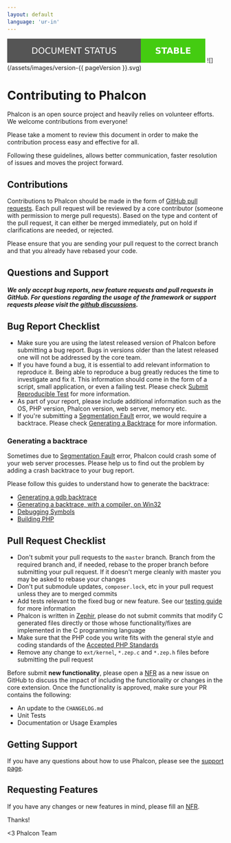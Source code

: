 ```yaml
---
layout: default
language: 'ur-in'
---
```

![](/assets/images/document-status-stable-success.svg) ![](/assets/images/version-{{ pageVersion }}.svg)
<a name='contributing'></a>

# Contributing to Phalcon

Phalcon is an open source project and heavily relies on volunteer efforts. We welcome contributions from everyone!

Please take a moment to review this document in order to make the contribution process easy and effective for all.

Following these guidelines, allows better communication, faster resolution of issues and moves the project forward.

<a name='contributions'></a>

## Contributions

Contributions to Phalcon should be made in the form of [GitHub pull requests](https://help.github.com/articles/using-pull-requests/). Each pull request will be reviewed by a core contributor (someone with permission to merge pull requests). Based on the type and content of the pull request, it can either be merged immediately, put on hold if clarifications are needed, or rejected.

Please ensure that you are sending your pull request to the correct branch and that you already have rebased your code.

<a name='questions-and-support'></a>

## Questions and Support

<h5 class='alert alert-warning'>We only accept bug reports, new feature requests and pull requests in GitHub. For questions regarding the usage of the framework or support requests please visit the <a href='https://github.com/phalcon/cphalcon/discussions'>github discussions</a>.</h5>

<a name='bug-report-checklist'></a>

## Bug Report Checklist

- Make sure you are using the latest released version of Phalcon before submitting a bug report. Bugs in versions older than the latest released one will not be addressed by the core team.
- If you have found a bug, it is essential to add relevant information to reproduce it. Being able to reproduce a bug greatly reduces the time to investigate and fix it. This information should come in the form of a script, small application, or even a failing test. Please check [Submit Reproducible Test](https://github.com/phalcon/cphalcon/wiki/Submit-Reproducible-Test) for more information.
- As part of your report, please include additional information such as the OS, PHP version, Phalcon version, web server, memory etc.
- If you're submitting a [Segmentation Fault](https://en.wikipedia.org/wiki/Segmentation_fault) error, we would require a backtrace. Please check [Generating a Backtrace](#bug-report-generating-backtrace) for more information.

<a name='bug-report-generating-backtrace'></a>

### Generating a backtrace

Sometimes due to [Segmentation Fault](https://en.wikipedia.org/wiki/Segmentation_fault) error, Phalcon could crash some of your web server processes. Please help us to find out the problem by adding a crash backtrace to your bug report.

Please follow this guides to understand how to generate the backtrace:

- [Generating a gdb backtrace](https://bugs.php.net/bugs-generating-backtrace.php)
- [Generating a backtrace, with a compiler, on Win32](http://bugs.php.net/bugs-generating-backtrace-win32.php)
- [Debugging Symbols](https://github.com/oerdnj/deb.sury.org/wiki/Debugging-symbols)
- [Building PHP](http://www.phpinternalsbook.com/build_system/building_php.html)

<a name='pull-request-checklist'></a>

## Pull Request Checklist

- Don't submit your pull requests to the `master` branch. Branch from the required branch and, if needed, rebase to the proper branch before submitting your pull request. If it doesn't merge cleanly with master you may be asked to rebase your changes
- Don't put submodule updates, `composer.lock`, etc in your pull request unless they are to merged commits
- Add tests relevant to the fixed bug or new feature. See our [testing guide](https://github.com/phalcon/cphalcon/blob/master/tests/README.md) for more information
- Phalcon is written in [Zephir](https://zephir-lang.com/), please do not submit commits that modify C generated files directly or those whose functionality/fixes are implemented in the C programming language
- Make sure that the PHP code you write fits with the general style and coding standards of the [Accepted PHP Standards](http://www.php-fig.org/psr/)
- Remove any change to `ext/kernel`, `*.zep.c` and `*.zep.h` files before submitting the pull request

Before submit **new functionality**, please open a [NFR](/3.4/en/new-feature-request) as a new issue on GitHub to discuss the impact of including the functionality or changes in the core extension. Once the functionality is approved, make sure your PR contains the following:

- An update to the `CHANGELOG.md`
- Unit Tests
- Documentation or Usage Examples

<a name='getting-support'></a>

## Getting Support

If you have any questions about how to use Phalcon, please see the [support page](https://phalcon.io/support).

<a name='requesting-features'></a>

## Requesting Features

If you have any changes or new features in mind, please fill an [NFR](/3.4/en/new-feature-request).

Thanks!

&lt;3 Phalcon Team
